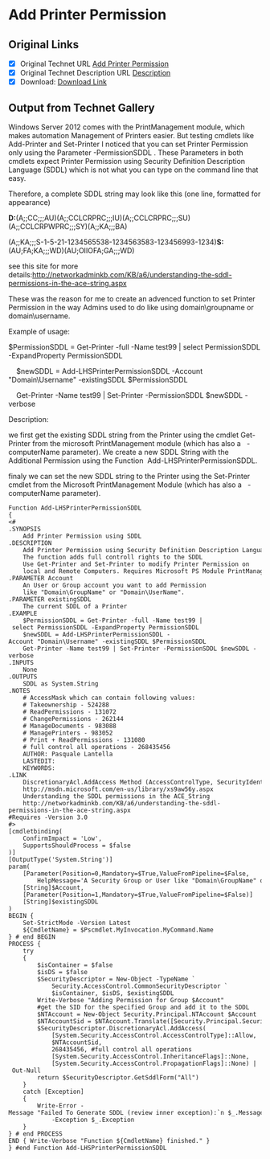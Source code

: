 # Add Printer Permission

## Original Links

- [x] Original Technet URL [Add Printer Permission](https://gallery.technet.microsoft.com/Add-Printer-Permission-c0ece1f3)
- [x] Original Technet Description URL [Description](https://gallery.technet.microsoft.com/Add-Printer-Permission-c0ece1f3/description)
- [x] Download: [Download Link](Download\Add-LHSPrinterPermissionSDDL.ps1)

## Output from Technet Gallery

Windows Server 2012 comes with the PrintManagement module, which makes automation Management of Printers easier. But testing cmdlets like Add-Printer and Set-Printer I noticed that you can set Printer Permission only using the Parameter -PermissionSDDL .  These Parameters in both cmdlets expect Printer Permission using Security Definition Description Language (SDDL) which is not what you can type on the command line that easy.

Therefore, a complete SDDL string may look like this (one line, formatted for appearance)

**D:**(A;;CC;;;AU)(A;;CCLCRPRC;;;IU)(A;;CCLCRPRC;;;SU)(A;;CCLCRPWPRC;;;SY)(A;;KA;;;BA)

(A;;KA;;;S-1-5-21-1234565538-1234563583-123456993-1234)**S:**(AU;FA;KA;;;WD)(AU;OIIOFA;GA;;;WD)

see this site for more details:http://networkadminkb.com/KB/a6/understanding-the-sddl-permissions-in-the-ace-string.aspx

These was the reason for me to create an advenced function to set Printer Permission in the way Admins used to do like using domain\groupname or domain\username.

Example of usage:

$PermissionSDDL = Get-Printer -full -Name test99 | select PermissionSDDL -ExpandProperty PermissionSDDL

     $newSDDL = Add-LHSPrinterPermissionSDDL -Account "Domain\Username" -existingSDDL $PermissionSDDL

     Get-Printer -Name test99 | Set-Printer -PermissionSDDL $newSDDL -verbose

Description:

we first get the existing SDDL string from the Printer using the cmdlet Get-Printer from the microsoft PrintManagement module (which has also a   -computerName parameter). We create a new SDDL String with the Additional Permission  using the Function  Add-LHSPrinterPermissionSDDL.

finaly we can set the new SDDL string to the Printer using the Set-Printer cmdlet from the Microsoft PrintManagement Module (which has also a   -computerName parameter).

```
Function Add-LHSPrinterPermissionSDDL
{
<#
.SYNOPSIS
    Add Printer Permission using SDDL
.DESCRIPTION
    Add Printer Permission using Security Definition Description Language (SDDL).
    The function adds full controll rights to the SDDL
    Use Get-Printer and Set-Printer to modify Printer Permission on
    local and Remote Computers. Requires Microsoft PS Module PrintManagement.
.PARAMETER Account
    An User or Group account you want to add Permission
    like "Domain\GroupName" or "Domain\UserName".
.PARAMETER existingSDDL
    The current SDDL of a Printer
.EXAMPLE
    $PermissionSDDL = Get-Printer -full -Name test99 | select PermissionSDDL -ExpandProperty PermissionSDDL
    $newSDDL = Add-LHSPrinterPermissionSDDL -Account "Domain\Username" -existingSDDL $PermissionSDDL
    Get-Printer -Name test99 | Set-Printer -PermissionSDDL $newSDDL -verbose
.INPUTS
    None
.OUTPUTS
    SDDL as System.String
.NOTES
    # AccessMask which can contain following values:
    # Takeownership - 524288
    # ReadPermissions - 131072
    # ChangePermissions - 262144
    # ManageDocuments - 983088
    # ManagePrinters - 983052
    # Print + ReadPermissions - 131080
    # full control all operations - 268435456
    AUTHOR: Pasquale Lantella
    LASTEDIT:
    KEYWORDS:
.LINK
    DiscretionaryAcl.AddAccess Method (AccessControlType, SecurityIdentifier, Int32, InheritanceFlags, PropagationFlags)
    http://msdn.microsoft.com/en-us/library/xs9aw56y.aspx
    Understanding the SDDL permissions in the ACE_String
    http://networkadminkb.com/KB/a6/understanding-the-sddl-permissions-in-the-ace-string.aspx
#Requires -Version 3.0
#>
[cmdletbinding(
    ConfirmImpact = 'Low',
    SupportsShouldProcess = $false
)]
[OutputType('System.String')]
param(
    [Parameter(Position=0,Mandatory=$True,ValueFromPipeline=$False,
        HelpMessage='A Security Group or User like "Domain\GroupName" or "Domain\UserName"')]
    [String]$Account,
    [Parameter(Position=1,Mandatory=$True,ValueFromPipeline=$False)]
    [String]$existingSDDL
)
BEGIN {
    Set-StrictMode -Version Latest
    ${CmdletName} = $Pscmdlet.MyInvocation.MyCommand.Name
} # end BEGIN
PROCESS {
    try
    {
        $isContainer = $false
        $isDS = $false
        $SecurityDescriptor = New-Object -TypeName `
            Security.AccessControl.CommonSecurityDescriptor `
            $isContainer, $isDS, $existingSDDL
        Write-Verbose "Adding Permission for Group $Account"
        #get the SID for the specified Group and add it to the SDDL
        $NTAccount = New-Object Security.Principal.NTAccount $Account
        $NTAccountSid = $NTAccount.Translate([Security.Principal.SecurityIdentifier]).Value
        $SecurityDescriptor.DiscretionaryAcl.AddAccess(
            [System.Security.AccessControl.AccessControlType]::Allow,
            $NTAccountSid,
            268435456, #full control all operations
            [System.Security.AccessControl.InheritanceFlags]::None,
            [System.Security.AccessControl.PropagationFlags]::None) | Out-Null
        return $SecurityDescriptor.GetSddlForm("All")
    }
    catch [Exception]
    {
        Write-Error -Message "Failed To Generate SDDL (review inner exception):`n $_.Message" `
            -Exception $_.Exception
    }
} # end PROCESS
END { Write-Verbose "Function ${CmdletName} finished." }
} #end Function Add-LHSPrinterPermissionSDDL
```

